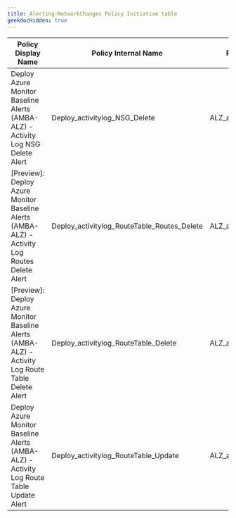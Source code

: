 ```yaml
---
title: Alerting-NetworkChanges Policy Initiative table
geekdocHidden: true
---
```


| Policy Display Name | Policy Internal Name | Policy Reference ID | Policy code (JSON) | Default policy effect |
| ------------------- | -------------------- |-------------------- | ------------------ | --------------------- |
| Deploy Azure Monitor Baseline Alerts (AMBA-ALZ) - Activity Log NSG Delete Alert | Deploy_activitylog_NSG_Delete | ALZ_activityNSGDelete | [Deploy-ActivityLog-NSG-Del.json](../../../../services/Network/networkSecurityGroups/Deploy-ActivityLog-NSG-Del.json) | deployIfNotExists |
| [Preview]: Deploy Azure Monitor Baseline Alerts (AMBA-ALZ) - Activity Log Routes Delete Alert | Deploy_activitylog_RouteTable_Routes_Delete | ALZ_activityUDRRoutesDelete | [Deploy-ActivityLog-RouteTable-Routes-Delete.json](../../../../services/Network/routeTables/Deploy-ActivityLog-RouteTable-Routes-Delete.json) | deployIfNotExists |
| [Preview]: Deploy Azure Monitor Baseline Alerts (AMBA-ALZ) - Activity Log Route Table Delete Alert | Deploy_activitylog_RouteTable_Delete | ALZ_activityUDRDelete | [Deploy-ActivityLog-RouteTable-Delete.json](../../../../services/Network/routeTables/Deploy-ActivityLog-RouteTable-Delete.json) | deployIfNotExists |
| Deploy Azure Monitor Baseline Alerts (AMBA-ALZ) - Activity Log Route Table Update Alert | Deploy_activitylog_RouteTable_Update | ALZ_activityUDRUpdate | [Deploy-ActivityLog-RouteTable-Update.json](../../../../services/Network/routeTables/Deploy-ActivityLog-RouteTable-Update.json) | deployIfNotExists |
